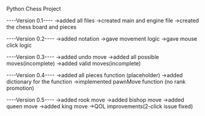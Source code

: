 Python Chess Project

----Version 0.1----
->added all files
->created main and engine file
->created the chess board and pieces

----Version 0.2----
->added notation
->gave movement logic
->gave mouse click logic

----Version 0.3----
->added undo move
->added all possible moves(incomplete)
->added valid moves(incomplete)

----Version 0.4----
->added all pieces function (placeholder)
->added dictionary for the function
->implemented pawnMove function (no rank promotion)

----Version 0.5----
->added rook move
->added bishop move
->added queen move
->added king move
->QOL improvements(2-click issue fixed)
